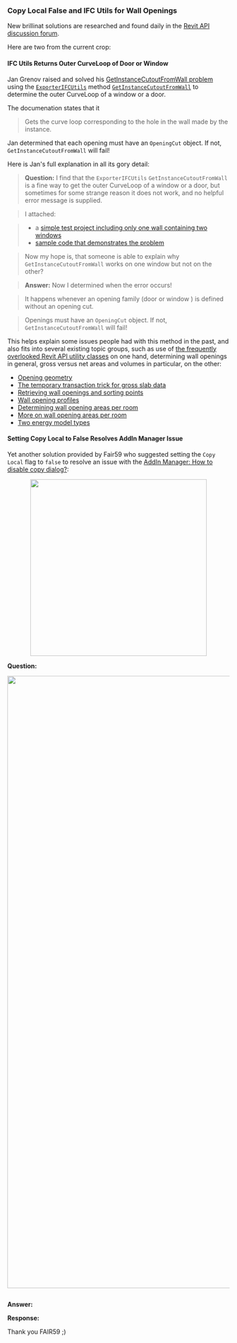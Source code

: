 <head>
<meta http-equiv="Content-Type" content="text/html; charset=utf-8">
<link rel="stylesheet" type="text/css" href="bc.css">
<!--
<script src="run_prettify.js" type="text/javascript"></script>
<script src="https://google-code-prettify.googlecode.com/svn/loader/run_prettify.js" type="text/javascript"></script>
-->
<script src="https://cdn.rawgit.com/google/code-prettify/master/loader/run_prettify.js" type="text/javascript"></script>
</head>

<!---

- 13121211 [GetInstanceCutoutFromWall Problem]
  https://forums.autodesk.com/t5/revit-api-forum/getinstancecutoutfromwall-problem/m-p/7167002
  Use ExporterIFCUtils.GetInstanceCutoutFromWall to get the outer CurveLoop of a window or a door.
  Openings must have an OpeningCut object. If not, GetInstanceCutoutFromWall will fail!
  topics: openings, gross versus net, utils

- 13124936 [AddIn Manager: How to disable copy dialog?]
  https://forums.autodesk.com/t5/revit-api-forum/addin-manager-how-to-disable-copy-dialog/m-p/7180913
  AddIn Manager issues and set copy local to false

 #RevitAPI @AutodeskRevit #bim #dynamobim @AutodeskForge #ForgeDevCon 

...

-->

### Copy Local False and IFC Utils for Wall Openings

New brillinat solutions are researched and found daily in 
the [Revit API discussion forum](http://forums.autodesk.com/t5/revit-api-forum/bd-p/160).

Here are two from the current crop:

#### <a name="2"></a>IFC Utils Returns Outer CurveLoop of Door or Window

Jan Grenov raised and solved 
his [GetInstanceCutoutFromWall problem](https://forums.autodesk.com/t5/revit-api-forum/getinstancecutoutfromwall-problem/m-p/7167002) using
the [`ExporterIFCUtils`](http://www.revitapidocs.com/2017/e0e78d67-739c-0cd6-9e3d-359e42758c93.htm)
method [`GetInstanceCutoutFromWall`](http://www.revitapidocs.com/2017/07529283-96a7-8aca-5edf-906d8ddd3b7d.htm) to
determine the outer CurveLoop of a window or a door.

The documenation states that it

> Gets the curve loop corresponding to the hole in the wall made by the instance.

Jan determined that each opening must have an `OpeningCut` object. If not, `GetInstanceCutoutFromWall` will fail!

Here is Jan's full explanation in all its gory detail:

> **Question:** I find that the `ExporterIFCUtils` `GetInstanceCutoutFromWall` is a fine way to get the outer CurveLoop of a window or a door, but sometimes for some strange reason it does not work, and no helpful error message is supplied.
 
> I attached:

> - a [simple test project including only one wall containing two windows](zip/GetWindowCurveLoopTest.rvt)
> - [sample code that demonstrates the problem](zip/GetWindowCurveLoop.zip)

> Now my hope is, that someone is able to explain why `GetInstanceCutoutFromWall` works on one window but not on the other?
 
> **Answer:** Now I determined when the error occurs!

> It happens whenever an opening family (door or window ) is defined without an opening cut.

> Openings must have an `OpeningCut` object. If not, `GetInstanceCutoutFromWall` will fail!

This helps explain some issues people had with this method in the past, and also fits into several existing topic groups, such as use
of [the frequently overlooked Revit API utility classes](http://thebuildingcoder.typepad.com/blog/about-the-author.html#5.52) on
one hand, determining wall openings in general, gross versus net areas and volumes in particular, on the other:

- [Opening geometry](http://thebuildingcoder.typepad.com/blog/2012/01/opening-geometry.html)
- [The temporary transaction trick for gross slab data](http://thebuildingcoder.typepad.com/blog/2012/10/the-temporary-transaction-trick-for-gross-slab-data.html)
- [Retrieving wall openings and sorting points](http://thebuildingcoder.typepad.com/blog/2015/12/retrieving-wall-openings-and-sorting-points.html)
- [Wall opening profiles](http://thebuildingcoder.typepad.com/blog/2015/12/wall-opening-profiles-and-happy-holidays.html#3)
- [Determining wall opening areas per room](http://thebuildingcoder.typepad.com/blog/2016/04/determining-wall-opening-areas-per-room.html#4)
- [More on wall opening areas per room](http://thebuildingcoder.typepad.com/blog/2016/04/more-on-wall-opening-areas-per-room.html)
- [Two energy model types](http://thebuildingcoder.typepad.com/blog/2017/01/family-category-and-two-energy-model-types.html#3)


#### <a name="3"></a>Setting Copy Local to False Resolves AddIn Manager Issue

Yet another solution provided by Fair59 who suggested setting the `Copy Local` flag to `false` to resolve an issue with 
the [AddIn Manager: How to disable copy dialog?](https://forums.autodesk.com/t5/revit-api-forum/addin-manager-how-to-disable-copy-dialog/m-p/7180913):



<center>
<img src="img/" alt="" width="400">
</center>



**Question:**

<center>
<img src="img/.png" alt="" width="1386">
</center>

<pre class="code">
</pre>

**Answer:** 


**Response:** 
 
Thank you FAIR59 ;)

